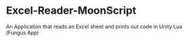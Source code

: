 # Excel-Reader-MoonScript

An Application that reads an Excel sheet and prints out code in Unity Lua (Fungus App)
